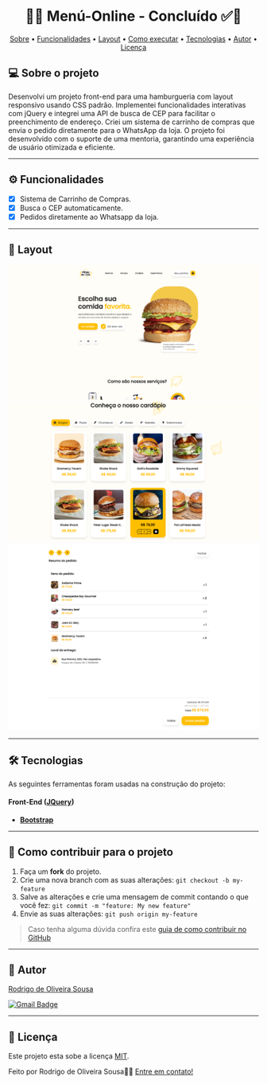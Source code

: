 <h1 align="center"> 
	  🚀✅ Menú-Online - Concluído ✅🚀
</h1>

<!-- ---------------------------------------------------------------------- -->

<!-- MODELO MENU DE NAVEGAÇÃO -->
<p align="center">
 <a href="#-sobre-o-projeto">Sobre</a> •
 <a href="#-funcionalidades">Funcionalidades</a> •
 <a href="#-layout">Layout</a> • 
 <a href="#-como-executar-o-projeto">Como executar</a> • 
 <a href="#-tecnologias">Tecnologias</a> • 
 <a href="#-autor">Autor</a> • 
 <a href="#user-content--licença">Licença</a>
</p>

<!-- ---------------------------------------------------------------------- -->


<!-- ---------------------------------------------------------------------- -->

<!-- MODELO DESCRIÇÃO SOBRE O PROJETO: -->
## 💻 Sobre o projeto

<!-- EXPLICA O MOTIVO DO PROJETO -->
Desenvolvi um projeto front-end para uma hamburgueria com layout responsivo usando CSS padrão. Implementei funcionalidades interativas com jQuery e integrei uma API de busca de CEP para facilitar o preenchimento de endereço. Criei um sistema de carrinho de compras que envia o pedido diretamente para o WhatsApp da loja. O projeto foi desenvolvido com o suporte de uma mentoria, garantindo uma experiência de usuário otimizada e eficiente.

<!-- LINHA DE DIVISÃO: -->
---

<!-- ---------------------------------------------------------------------- -->

<!-- MODELO FUNCIONALIDADES: -->
## ⚙️ Funcionalidades

<!-- EXEMPLO DE FUNCIONALIDADES: -->
- [x] Sistema de Carrinho de Compras.
- [x] Busca o CEP automaticamente.
- [x] Pedidos diretamente ao Whatsapp da loja.

---

<!-- ---------------------------------------------------------------------- -->

<!-- EXEMPLO DE LAYOUT: -->
## 🎨 Layout
![Web1](https://github.com/rodrigosousa94/menu-online/blob/main/_assets/main.png)
![Web1](https://github.com/rodrigosousa94/menu-online/blob/main/_assets/cards.png)
![Web1](https://github.com/rodrigosousa94/menu-online/blob/main/_assets/carrinho.png)

---

<!-- ---------------------------------------------------------------------- -->

<!-- MODELO DE TECNOLOGIAS -->
## 🛠 Tecnologias

As seguintes ferramentas foram usadas na construção do projeto:

#### **Front-End**  ([JQuery](https://api.jquery.com/))
-   **[Bootstrap](https://getbootstrap.com/)**

---

<!-- ---------------------------------------------------------------------- -->

<!-- MODELO DE COMO CONTRIBUIR PARA O PROJETO -->
## 💪 Como contribuir para o projeto

1. Faça um **fork** do projeto.
2. Crie uma nova branch com as suas alterações: `git checkout -b my-feature`
3. Salve as alterações e crie uma mensagem de commit contando o que você fez: `git commit -m "feature: My new feature"`
4. Envie as suas alterações: `git push origin my-feature`
> Caso tenha alguma dúvida confira este [guia de como contribuir no GitHub](./CONTRIBUTING.md)

---

<!-- ---------------------------------------------------------------------- -->

<!-- MODELO DE AUTOR-->
## 🦸 Autor

<a href="https://www.linkedin.com/in/s-rodrigo/">
Rodrigo de Oliveira Sousa</a>
 <br />
 
[![Gmail Badge](https://img.shields.io/badge/-r.oliveira5117@gmail.com-c14438?style=flat-square&logo=Gmail&logoColor=white&link=mailto:r.oliveira5117@gmail.com)](mailto:r.oliveira5117@gmail.com)

---

<!-- ---------------------------------------------------------------------- -->

<!-- MODELO DE LICENÇA -->
## 📝 Licença

Este projeto esta sobe a licença [MIT](./LICENSE).

Feito por Rodrigo de Oliveira Sousa👋🏽 [Entre em contato!](https://www.linkedin.com/in/s-rodrigo/)
